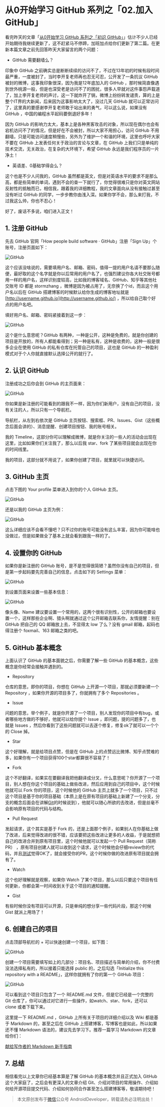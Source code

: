 # 从0开始学习 GitHub 系列之「02.加入 GitHub」

看完昨天的文章「[从0开始学习 GitHub 系列之「初识 GitHub」](http://stormzhang.com/github/2016/05/25/learn-github-from-zero1/)」估计不少人已经开始期待我继续更新了，这不赶紧马不停蹄，加班加点给你们更新了第二篇。在更新本篇文章之前先回答昨天大家留言的两个问题：

- GitHub 需要翻墙么？

印象中 GitHub 之前确实总是断断续续的访问不了，不过在13年初的时候有段时间最严重，一度被封了，当时李开复老师再也忍无可忍，公开发了一条抗议 GitHub 被封的微博，这事我印象很深，因为我是12年底加入的 GitHub ，那时候简直像遇到世外桃源一般，但是也深受老是访问不了的困扰，很多人早就对这件事怨声载道了，加上李开复老师的声讨，这一下就炸开了锅，微博上纷纷转发谴责，算的上是整个IT界的大新闻，后来因为这事影响太大了，没过几天 GitHub 就可以正常访问了，这里真的要感谢李开复老师敢于站出来的勇气，可以这么说，如果没有 GitHub ，中国的编程水平起码要倒退好多年！

因为 GitHub 的影响力太大，基本上是各种黑客攻击的对象，所以现在偶尔也会有宕机访问不了的情况，但是好在不会被封，所以大家不用担心，访问 GitHub 不用翻墙，只是可能访问速度稍慢些，另外为了维护一个和谐的环境，这里也呼吁大家不要在 GitHub 上发表任何关于政治的言论与文章，在 GitHub 上我们只是单纯的技术交流，无关政治，在复杂的大环境下，希望 GitHub 永远是我们程序员的一片净土！

- 英语差、0基础学得会么？

这个也是不少人问我的，GitHub 虽然都是英文，但是对英语水平的要求不是那么高，都是些简单的单词，遇到不会的查一下就行了，你觉得很难只是你对英文网站反射性的抵触而已，相信我，跟着我的详细教程，我的文章面向从没有接触过甚至没有听过 GitHub 的同学，一步步教你由浅入深。如果你学不会，那么来打我，不过我这么帅，你也不忍心！

好了，废话不多说，咱们进入正文！

## 1. 注册 GitHub

先去 GitHub 官网「How people build software · GitHub」注册「Sign Up」个账号，注册页面如下：

![GitHub](images/github_06.jpg)

这个应该没啥说的，需要填用户名、邮箱、密码，值得一提的用户名请不要那么随便，最好取的这个名字就是你以后常用的用户名了，也强烈建议你各大社交账号都用一样的用户名，这样识别度较高，比如我的博客域名、GitHub、知乎等其他社交账号 ID 都是 stormzhang ，微博是因为被占用了，无奈换了个id，而且这个用户名以后在 GitHub 搭建博客的时候默认给你生成的博客地址就是 [http://username.github.io](http://username.github.io/) ，所以给自己取个好点的用户名吧。

填好用户名、邮箱、密码紧接着到这一步：

![GitHub](images/github_07.jpg)

这个是什么意思呢？GitHub 有两种，一种是公开，这种是免费的，就是你创建的项目是开放的，所有人都能看得到；另一种是私有，这种是收费的，这种一般是很多企业在使用 GitHub 的私有仓库在托管自己的项目，这也是 GitHub 的一种盈利模式对于个人你就直接默认选择公开的就行了。

## 2. 认识 GitHub

注册成功之后你会到 GitHub 的主页面来：

![GitHub](images/github_08.jpg)

你如果是新注册的可能看到的跟我不一样，因为你们新用户，没有自己的项目，没有关注的人，所以只有一个导航栏。

导航栏，从左到右依次是 GitHub 主页按钮、搜索框、PR、Issues、Gist（这些概念后面会讲的）、消息提醒、创建项目按钮、我的账号相关。

我的 Timeline，这部分你可以理解成微博，就是你关注的一些人的活动会出现在这里，比如如果你们关注我了，那么以后我 star、fork 了某些项目就会出现在你的时间线里。

我的项目，这部分就不用说了，如果你创建了项目，就里就可以快捷访问。

## 3. GitHub 主页

点击下图的 Your profile 菜单进入到你的个人 GitHub 主页。

![GitHub](images/github_09.jpg)

还是以我的 GitHub 主页为例：

![GitHub](images/github_10.jpg)

这么详细应该不会看不懂吧？只不过你的账号可能没有这么丰富，因为你可能啥也没做过，但是如果做全了基本上就会看到跟我一样的了。

## 4. 设置你的 GitHub

如果你是新注册的 GitHub 账号，是不是觉得很简陋？虽然你没有自己的项目，但是第一步起码要先完善自己的信息，点击如下的 Settings 菜单：

![GitHub](images/github_11.jpg)

到设置页面来设置一些基本信息：

![GitHub](images/github_12.jpg)

像头像、Name 建议要设置一个常用的，这两个很有识别性，公开的邮箱也要设置一个，这样那些企业啊、猎头啊就通过这个公开邮箱去联系你，友情提醒：别在 GitHub 把自己的 QQ 邮箱放上去，不显得太 low 了么？没有 gmail 邮箱，起码也得注册个 foxmail、163 邮箱之类的吧。

## 5. GitHub 基本概念

上面认识了 GitHub 的基本面貌之后，你需要了解一些 GitHub 的基本概念，这些概念是你经常会接触并遇到的。

- Repository

仓库的意思，即你的项目，你想在 GitHub 上开源一个项目，那就必须要新建一个 Repository ，如果你开源的项目多了，你就拥有了多个 Repositories 。

- Issue

问题的意思，举个例子，就是你开源了一个项目，别人发现你的项目中有bug，或者哪些地方做的不够好，他就可以给你提个 Issue ，即问题，提的问题多了，也就是 Issues ，然后你看到了这些问题就可以去逐个修复，修复ok了就可以一个个的 Close 掉。

- Star

这个好理解，就是给项目点赞，但是在 GitHub 上的点赞远比微博、知乎点赞难的多，如果你有一个项目获得100个star都算很不容易了！

- Fork

这个不好翻译，如果实在要翻译我把他翻译成分叉，什么意思呢？你开源了一个项目，别人想在你这个项目的基础上做些改进，然后应用到自己的项目中，这个时候他就可以 Fork 你的项目，这个时候他的 GitHub 主页上就多了一个项目，只不过这个项目是基于你的项目基础（本质上是在原有项目的基础上新建了一个分支，分支的概念后面会在讲解[Git](http://lib.csdn.net/base/git)的时候说到），他就可以随心所欲的去改进，但是丝毫不会影响原有项目的代码与结构。

- Pull Request

发起请求，这个其实是基于 Fork 的，还是上面那个例子，如果别人在你基础上做了改进，后来觉得改进的很不错，应该要把这些改进让更多的人收益，于是就想把自己的改进合并到原有项目里，这个时候他就可以发起一个 Pull Request（简称PR） ，原有项目创建人就可以收到这个请求，这个时候他会仔细review你的代码，并且[测试](http://lib.csdn.net/base/softwaretest)觉得OK了，就会接受你的PR，这个时候你做的改进原有项目就会拥有了。

- Watch

这个也好理解就是观察，如果你 Watch 了某个项目，那么以后只要这个项目有任何更新，你都会第一时间收到关于这个项目的通知提醒。

- Gist

有些时候你没有项目可以开源，只是单纯的想分享一些代码片段，那这个时候 Gist 就派上用场了！

## 6. 创建自己的项目

点击顶部导航栏的 + 可以快速创建一个项目，如下图：

![GitHub](images/github_13.jpg)

创建一个项目需要填写如上的几部分：项目名、项目描述与简单的介绍，你不付费没法选择私有的，所以接着只能选择 public 的，之后勾选「Initialize this repository with a README」，这样你就拥有了你的第一个 GitHub 项目：

![GitHub](images/github_14.jpg)

可以看到这个项目只包含了一个 README.md 文件，但是它已经是一个完整的 Git 仓库了，你可以通过对它进行一些操作，如watch、star、fork，还可以 clone 或者下载下来。

这里提一下 README.md ，GitHub 上所有关于项目的详细介绍以及 Wiki 都是基于 Markdown 的，甚至之后在 GitHub 上搭建博客，写博客也是如此，所以如果还不懂 Markdown 语法的，建议先去学习下。推荐一篇学习 Markdown 的文章给你们：

[献给写作者的 Markdown 新手指南](http://www.jianshu.com/p/q81RER)

## 7. 总结

相信看完以上文章你已经基本算是了解 GitHub 的基本概念并且正式加入 GitHub 这个大家庭了，之后会有更深入的文章介绍 Git、介绍对项目的常用操作、介绍如何给开源项目提交代码、介绍如何协同合作甚至怎么搭建博客等，敬请期待吧！

> 本文原创发布于[微信](http://lib.csdn.net/base/wechat)公众号 AndroidDeveloper，转载请务必注明出处！
